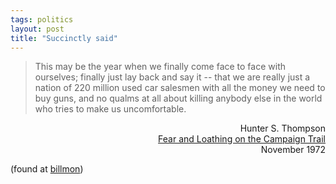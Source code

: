```yaml
---
tags: politics
layout: post
title: "Succinctly said"
---
```




<blockquote>This may be the year when we finally come face to face with ourselves; finally just lay back and say it -- that we are really just a nation of 220 million used car salesmen with all the money we need to buy guns, and no qualms at all about killing anybody else in the world who tries to make us uncomfortable.</blockquote>

<p align="right">
Hunter S. Thompson<br/>
<a href="http://www.powells.com/cgi-bin/biblio?inkey=1-0446313645-0">Fear and Loathing on the Campaign Trail</a><br/>
November 1972
</p>

<p>(found at <a href="http://billmon.org/archives/001644.html">billmon</a>)</p>


